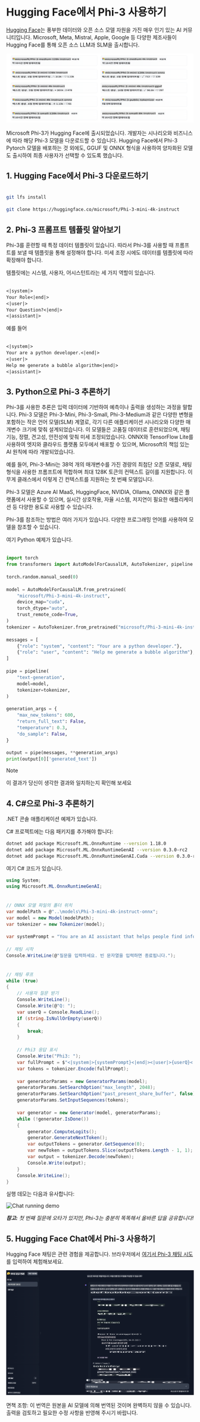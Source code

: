 # **Hugging Face에서 Phi-3 사용하기**

[Hugging Face](https://huggingface.co/)는 풍부한 데이터와 오픈 소스 모델 자원을 가진 매우 인기 있는 AI 커뮤니티입니다. Microsoft, Meta, Mistral, Apple, Google 등 다양한 제조사들이 Hugging Face를 통해 오픈 소스 LLM과 SLM을 출시합니다.

![Phi3](../../../../translated_images/Hg_Phi3.dc94956455e775c886b69f7430a05b7a42aab729a81fa4083c906812edb475f8.ko.png)

Microsoft Phi-3가 Hugging Face에 출시되었습니다. 개발자는 시나리오와 비즈니스에 따라 해당 Phi-3 모델을 다운로드할 수 있습니다. Hugging Face에서 Phi-3 Pytorch 모델을 배포하는 것 외에도, GGUF 및 ONNX 형식을 사용하여 양자화된 모델도 출시하여 최종 사용자가 선택할 수 있도록 했습니다.

## **1. Hugging Face에서 Phi-3 다운로드하기**

```bash

git lfs install 

git clone https://huggingface.co/microsoft/Phi-3-mini-4k-instruct

```

## **2. Phi-3 프롬프트 템플릿 알아보기**

Phi-3를 훈련할 때 특정 데이터 템플릿이 있습니다. 따라서 Phi-3를 사용할 때 프롬프트를 보낼 때 템플릿을 통해 설정해야 합니다. 미세 조정 시에도 데이터를 템플릿에 따라 확장해야 합니다.

템플릿에는 시스템, 사용자, 어시스턴트라는 세 가지 역할이 있습니다.

```txt

<|system|>
Your Role<|end|>
<|user|>
Your Question?<|end|>
<|assistant|>

```

예를 들어

```txt

<|system|>
Your are a python developer.<|end|>
<|user|>
Help me generate a bubble algorithm<|end|>
<|assistant|>

```

## **3. Python으로 Phi-3 추론하기**

Phi-3를 사용한 추론은 입력 데이터에 기반하여 예측이나 출력을 생성하는 과정을 말합니다. Phi-3 모델은 Phi-3-Mini, Phi-3-Small, Phi-3-Medium과 같은 다양한 변형을 포함하는 작은 언어 모델(SLM) 계열로, 각기 다른 애플리케이션 시나리오와 다양한 매개변수 크기에 맞춰 설계되었습니다. 이 모델들은 고품질 데이터로 훈련되었으며, 채팅 기능, 정렬, 견고성, 안전성에 맞춰 미세 조정되었습니다. ONNX와 TensorFlow Lite를 사용하여 엣지와 클라우드 플랫폼 모두에서 배포할 수 있으며, Microsoft의 책임 있는 AI 원칙에 따라 개발되었습니다.

예를 들어, Phi-3-Mini는 38억 개의 매개변수를 가진 경량의 최첨단 오픈 모델로, 채팅 형식을 사용한 프롬프트에 적합하며 최대 128K 토큰의 컨텍스트 길이를 지원합니다. 이 무게 클래스에서 이렇게 긴 컨텍스트를 지원하는 첫 번째 모델입니다.

Phi-3 모델은 Azure AI MaaS, HuggingFace, NVIDIA, Ollama, ONNX와 같은 플랫폼에서 사용할 수 있으며, 실시간 상호작용, 자율 시스템, 저지연이 필요한 애플리케이션 등 다양한 용도로 사용할 수 있습니다.

Phi-3를 참조하는 방법은 여러 가지가 있습니다. 다양한 프로그래밍 언어를 사용하여 모델을 참조할 수 있습니다.

여기 Python 예제가 있습니다.

```python

import torch
from transformers import AutoModelForCausalLM, AutoTokenizer, pipeline

torch.random.manual_seed(0)

model = AutoModelForCausalLM.from_pretrained(
    "microsoft/Phi-3-mini-4k-instruct", 
    device_map="cuda", 
    torch_dtype="auto", 
    trust_remote_code=True, 
)
tokenizer = AutoTokenizer.from_pretrained("microsoft/Phi-3-mini-4k-instruct")

messages = [
    {"role": "system", "content": "Your are a python developer."},
    {"role": "user", "content": "Help me generate a bubble algorithm"},
]

pipe = pipeline(
    "text-generation",
    model=model,
    tokenizer=tokenizer,
)

generation_args = {
    "max_new_tokens": 600,
    "return_full_text": False,
    "temperature": 0.3,
    "do_sample": False,
}

output = pipe(messages, **generation_args)
print(output[0]['generated_text'])


```

> [!NOTE]
> 이 결과가 당신이 생각한 결과와 일치하는지 확인해 보세요

## **4. C#으로 Phi-3 추론하기**

.NET 콘솔 애플리케이션 예제가 있습니다.

C# 프로젝트에는 다음 패키지를 추가해야 합니다:

```bash
dotnet add package Microsoft.ML.OnnxRuntime --version 1.18.0
dotnet add package Microsoft.ML.OnnxRuntimeGenAI --version 0.3.0-rc2
dotnet add package Microsoft.ML.OnnxRuntimeGenAI.Cuda --version 0.3.0-rc2
```

여기 C# 코드가 있습니다.

```csharp
using System;
using Microsoft.ML.OnnxRuntimeGenAI;


// ONNX 모델 파일의 폴더 위치
var modelPath = @"..\models\Phi-3-mini-4k-instruct-onnx";
var model = new Model(modelPath);
var tokenizer = new Tokenizer(model);

var systemPrompt = "You are an AI assistant that helps people find information. Answer questions using a direct style. Do not share more information that the requested by the users.";

// 채팅 시작
Console.WriteLine(@"질문을 입력하세요. 빈 문자열을 입력하면 종료됩니다.");


// 채팅 루프
while (true)
{
    // 사용자 질문 받기
    Console.WriteLine();
    Console.Write(@"Q: ");
    var userQ = Console.ReadLine();    
    if (string.IsNullOrEmpty(userQ))
    {
        break;
    }

    // Phi3 응답 표시
    Console.Write("Phi3: ");
    var fullPrompt = $"<|system|>{systemPrompt}<|end|><|user|>{userQ}<|end|><|assistant|>";
    var tokens = tokenizer.Encode(fullPrompt);

    var generatorParams = new GeneratorParams(model);
    generatorParams.SetSearchOption("max_length", 2048);
    generatorParams.SetSearchOption("past_present_share_buffer", false);
    generatorParams.SetInputSequences(tokens);

    var generator = new Generator(model, generatorParams);
    while (!generator.IsDone())
    {
        generator.ComputeLogits();
        generator.GenerateNextToken();
        var outputTokens = generator.GetSequence(0);
        var newToken = outputTokens.Slice(outputTokens.Length - 1, 1);
        var output = tokenizer.Decode(newToken);
        Console.Write(output);
    }
    Console.WriteLine();
}
```

실행 데모는 다음과 유사합니다:

![Chat running demo](../../../../imgs/02/csharp/20SampleConsole.gif)

***참고:** 첫 번째 질문에 오타가 있지만, Phi-3는 충분히 똑똑해서 올바른 답을 공유합니다!*

## **5. Hugging Face Chat에서 Phi-3 사용하기**

Hugging Face 채팅은 관련 경험을 제공합니다. 브라우저에서 [여기서 Phi-3 채팅 시도](https://huggingface.co/chat/models/microsoft/Phi-3-mini-4k-instruct)를 입력하여 체험해보세요.

![Hg_Chat](../../../../translated_images/Hg_Chat.6ca1ac61a91bc770f0fb8043586eaf117397de78a5f3c77dac81a6f115c5347c.ko.png)

면책 조항: 이 번역은 원본을 AI 모델에 의해 번역된 것이며 완벽하지 않을 수 있습니다. 
출력을 검토하고 필요한 수정 사항을 반영해 주시기 바랍니다.
